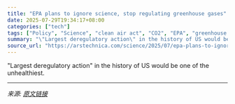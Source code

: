 ```yaml
---
title: "EPA plans to ignore science, stop regulating greenhouse gases"
date: 2025-07-29T19:34:17+08:00
categories: ["tech"]
tags: ["Policy", "Science", "clean air act", "CO2", "EPA", "greenhouse gases", "syndication"]
summary: "\"Largest deregulatory action\" in the history of US would be one of the unhealthiest."
source_url: "https://arstechnica.com/science/2025/07/epa-plans-to-ignore-science-stop-regulating-greenhouse-gases/"
---
```


"Largest deregulatory action" in the history of US would be one of the unhealthiest.

---

*来源: [原文链接](https://arstechnica.com/science/2025/07/epa-plans-to-ignore-science-stop-regulating-greenhouse-gases/)*
